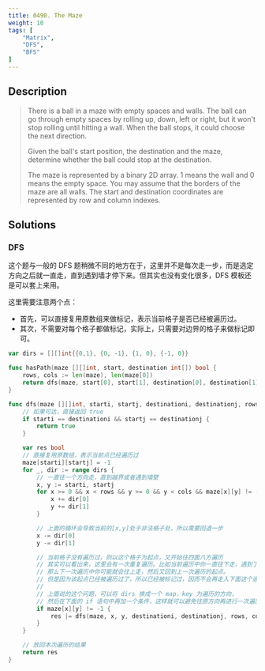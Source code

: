 ```yaml
---
title: 0490. The Maze
weight: 10
tags: [
	"Matrix",
	"DFS",
	"BFS"
]
---
```


## Description
> There is a ball in a maze with empty spaces and walls. The ball can go through empty spaces by rolling up, down, left or right, but it won't stop rolling until hitting a wall. When the ball stops, it could choose the next direction.
> 
> Given the ball's start position, the destination and the maze, determine whether the ball could stop at the destination.
> 
> The maze is represented by a binary 2D array. 1 means the wall and 0 means the empty space. You may assume that the borders of the maze are all walls. The start and destination coordinates are represented by row and column indexes.

## Solutions
### DFS
这个题与一般的 DFS 题稍微不同的地方在于，这里并不是每次走一步，而是选定方向之后就一直走，直到遇到墙才停下来。但其实也没有变化很多，DFS 模板还是可以套上来用。

这里需要注意两个点：
- 首先，可以直接复用原数组来做标记，表示当前格子是否已经被遍历过。
- 其次，不需要对每个格子都做标记，实际上，只需要对边界的格子来做标记即可。
```go
var dirs = [][]int{{0,1}, {0, -1}, {1, 0}, {-1, 0}}

func hasPath(maze [][]int, start, destination int[]) bool {
	rows, cols := len(maze), len(maze[0])
	return dfs(maze, start[0], start[1], destination[0], destination[1], rows, cols)
}

func dfs(maze [][]int, starti, startj, destinationi, destinationj, rows, cols int) bool {
	// 如果可达，直接返回 true
	if starti == destinationi && startj == destinationj {
		return true
	}

	var res bool
	// 直接复用原数组，表示当前点已经遍历过
	maze[starti][startj] = -1
	for _, dir := range dirs {
		// 一直往一个方向走，直到越界或者遇到墙壁
		x, y := starti, startj
		for x >= 0 && x < rows && y >= 0 && y < cols && maze[x][y] != -1 {
			x += dir[0]
			y += dir[1]
		}

		// 上面的循环会导致当前的[x,y]处于非法格子处，所以需要回退一步
		x -= dir[0]
		y -= dir[1]

		// 当前格子没有遍历过，则以这个格子为起点，又开始往四面八方遍历
		// 其实可以看出来，这里会有一次重复遍历。比如当前遍历中你一直往下走，遇到了墙壁，
		// 那么下一次遍历中你可能就会往上走，然后又回到上一次遍历的起点。
		// 但是因为该起点已经被遍历过了，所以已经被标记过，因而不会再走入下面这个递归中
		//
		// 上面说的这个问题，可以将 dirs 换成一个 map，key 为遍历的方向，
		// 然后在下面的 if 语句中再加一个条件，这样就可以避免往原方向再进行一次遍历
		if maze[x][y] != -1 {
			res |= dfs(maze, x, y, destinationi, destinationj, rows, cols, cols)
		}
	}

	// 放回本次遍历的结果
	return res
}
```
